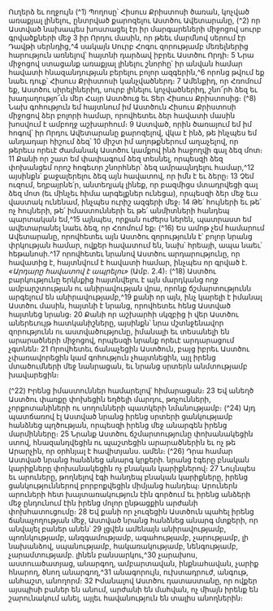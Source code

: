 
Ուղերձ եւ ողջույն
(^1) Պողոսը՝ Հիսուս Քրիստոսի ծառան, կոչված առաքյալ լինելու, ընտրված քարոզելու Աստծու Ավետարանը, (^2) որ
Աստված նախապես խոստացել էր իր մարգարեների միջոցով սուրբ գրվածքների մեջ 3 իր Որդու մասին, որ թեեւ
մարմնով սերում էր Դավթի սերնդից,^4 սակայն Սուրբ Հոգու զորությամբ մեռելներից հարություն առնելով՝ հայտնի
դարձավ իբրեւ Աստծու Որդի։ 5 Նրա միջոցով ստացանք առաքյալ լինելու շնորհը՝ իր անվան համար հավատի
հնազանդության բերելու բոլոր ազգերին,^6 որոնց թվում եք նաեւ դուք՝ Հիսուս Քրիստոսի կանչվածներդ։ 7 Ամենքիդ, որ
Հռոմում եք, Աստծու սիրելիներիդ, սուրբ լինելու կոչվածներիդ, շնո՜րհ ձեզ եւ խաղաղությո՜ւն մեր Հայր Աստծուց եւ Տեր
Հիսուս Քրիստոսից։
(^8) Նախ գոհություն եմ հայտնում իմ Աստծուն Հիսուս Քրիստոսի միջոցով ձեր բոլորի համար, որովհետեւ ձեր
հավատի մասին խոսվում է ամբողջ աշխարհում։ 9 Աստված, որին ծառայում եմ իմ հոգով՝ իր Որդու Ավետարանը
քարոզելով, վկա է ինձ, թե ինչպես եմ անդադար հիշում ձեզ՝ 10 միշտ իմ աղոթքներում աղաչելով, որ թերեւս որեւէ
ժամանակ Աստծու կամքով ինձ հաջողվի գալ ձեզ մոտ։ 11 Քանի որ շատ եմ փափագում ձեզ տեսնել, որպեսզի ձեզ
փոխանցեմ որոշ հոգեւոր շնորհներ՝ ձեզ ամրապնդելու համար,^12 այսինքն՝ քաջալերելու ձեզ այն հավատով, որ իմն է եւ
ձերը։ 13 Չեմ ուզում, եղբայրնե՛ր, անտեղյակ լինեք, որ բազմիցս մտադրվեցի գալ ձեզ մոտ (եւ մինչեւ հիմա արգելքներ
ունեցա), որպեսզի ձեր մեջ եւս վաստակ ունենամ, ինչպես ուրիշ ազգերի մեջ։ 14 Թե՛ հույների եւ թե՛ ոչ հույների, թե՛
իմաստունների եւ թե՛ անմիտների հանդեպ պարտական եմ,^15 այնպես, որքան ուժերս ներեն, պատրաստ եմ
ավետարանել նաեւ ձեզ, որ Հռոմում եք։
(^16) Ես ամոթ չեմ համարում Ավետարանը, որովհետեւ այն Աստծու զորությունն է՝ բոլոր նրանց փրկության համար,
ովքեր հավատում են, նախ՝ հրեայի, ապա նաեւ՝ հեթանոսի.^17 որովհետեւ նրանով Աստծու արդարությունը, որ հավատից
է, հայտնվում է հավատի համար, ինչպես որ գրված է. _«Արդարը հավատով է ապրելու»_ (Ամբ. 2.4)։
(^18) Աստծու բարկությունը երկնքից հայտնվելու է այն մարդկանց ողջ ամբարշտության ու անիրավության վրա, որոնք
ճշմարտությունն արգելում են անիրավությամբ,^19 քանի որ այն, ինչ կարելի է իմանալ Աստծու մասին, հայտնի է նրանց,
որովհետեւ հենց Աստված հայտնեց նրանց։ 20 Քանի որ աշխարհի սկզբից ի վեր Աստծու աներեւույթ հատկանիշները,
այսինքն՝ նրա մշտնջենավոր զորությունն ու աստվածությունը, իմանալի եւ տեսանելի են արարածների միջոցով,
որպեսզի նրանք որեւէ արդարացում չգտնեն։ 21 Որովհետեւ ճանաչեցին Աստծուն, բայց իբրեւ Աստծու չփառավորեցին
կամ գոհություն չհայտնեցին, այլ իրենց մտածումների մեջ նանրացան, եւ նրանց սրտերն անմտությամբ խավարեցին։


(^22) Իրենց իմաստուններ համարելով՝ հիմարացան։ 23 Եվ անեղծ Աստծու փառքը փոխեցին եղծելի մարդու, թռչունների,
չորքոտանիների ու սողունների պատկերի նմանությամբ։
(^24) Այդ պատճառով էլ Աստված նրանց իրենց սրտերի ցանկությամբ հանձնեց պղծության, որպեսզի իրենց մեջ
անարգեն իրենց մարմինները։ 25 Նրանք Աստծու ճշմարտությունը փոխանակեցին ստով, հնազանդվեցին ու պաշտեցին
արարածներին եւ ոչ թե Արարչին, որ օրհնյալ է հավիտյանս. ամեն։
(^26) Դրա համար Աստված նրանց հանձնեց անարգ կրքերի. նրանց էգերը բնական կարիքները փոխանակեցին ոչ
բնական կարիքներով։ 27 Նույնպես եւ արուները, թողնելով էգի հանդեպ բնական կարիքները, իրենց ցանկություններով
բորբոքվեցին միմյանց հանդեպ։ Արուներն արուների հետ խայտառակություն էին գործում եւ իրենց անձերի մեջ
ընդունում էին իրենց մոլոր ընթացքին արժանի փոխհատուցումը։ 28 Եվ քանի որ չուզեցին Աստծուն պահել իրենց
ճանաչողության մեջ, Աստված նրանց հանձնեց անարգ մտքերի, որ անվայել բաներ անեն՝ 29 լցվեն ամենայն
անիրավությամբ, պոռնկությամբ, անզգամությամբ, ագահությամբ, չարությամբ, լի նախանձով, սպանությամբ,
հակառակությամբ, նենգությամբ, չարամտությամբ. լինեն բանսարկու,^30 չարախոս, աստուածատյաց, անարգող,
ամբարտավան, ինքնահավան, չարիք հնարող, ծնող անարգող,^31 անագորույն, ուխտադրուժ, անգութ, անհաշտ,
անողորմ։ 32 Իմանալով Աստծու դատաստանը, որ ովքեր այսպիսի բաներ են անում, արժանի են մահվան, ոչ միայն իրենք
են շարունակում անել, այլեւ հավանություն են տալիս անողներին։
